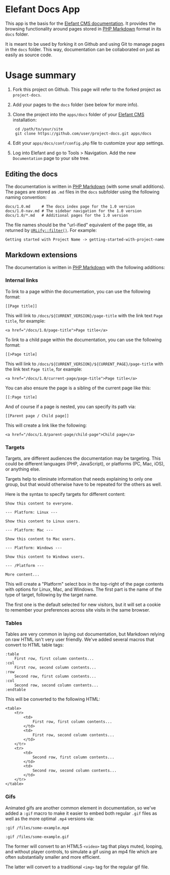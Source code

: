 # Elefant Docs App

This app is the basis for the [Elefant CMS documentation](http://www.elefantcms.com/docs).
It provides the browsing functionality around pages stored in
[PHP Markdown](http://michelf.ca/projects/php-markdown/) format
in its `docs` folder.

It is meant to be used by forking it on Github and using Git to
manage pages in the `docs` folder. This way, documentation can
be collaborated on just as easily as source code.

# Usage summary

1. Fork this project on Github. This page will refer to the forked project as `project-docs`.
2. Add your pages to the `docs` folder (see below for more info).
3. Clone the project into the `apps/docs` folder of your [Elefant CMS](http://www.elefantcms.com/) installation:
		
		cd /path/to/your/site
		git clone https://github.com/user/project-docs.git apps/docs
		
4. Edit your `apps/docs/conf/config.php` file to customize your app settings.
5. Log into Elefant and go to Tools > Navigation. Add the new `Documentation` page to your site tree.

## Editing the docs

The documentation is written in [PHP Markdown](http://michelf.ca/projects/php-markdown/)
(with some small additions). The pages are stored as `.md` files in the `docs` subfolder
using the following naming convention:

    docs/1.0.md     # The docs index page for the 1.0 version
    docs/1.0-nav.md # The sidebar navigation for the 1.0 version
    docs/1.0/*.md   # Additional pages for the 1.0 version

The file names should be the "url-ified" equivalent of the page title,
as returned by [`URLify::filter()`](https://github.com/jbroadway/urlify).
For example:

    Getting started with Project Name -> getting-started-with-project-name

## Markdown extensions

The documentation is written in [PHP Markdown](http://michelf.ca/projects/php-markdown/)
with the following additions:

### Internal links

To link to a page within the documentation, you can use the following
format:

    [[Page title]]

This will link to `/docs/${CURRENT_VERSION}/page-title` with the link text
`Page title`, for example:

	<a href="/docs/1.0/page-title">Page title</a>

To link to a child page within the documentation, you can use the following
format:

    [[>Page title]

This will link to `/docs/${CURRENT_VERSION}/${CURRENT_PAGE}/page-title` with
the link text `Page title`, for example:

	<a href="/docs/1.0/current-page/page-title">Page title</a>

You can also ensure the page is a sibling of the current page like this:

    [[:Page title]

And of course if a page is nested, you can specify its path via:

    [[Parent page / Child page]]

This will create a link like the following:

	<a href="/docs/1.0/parent-page/child-page">Child page</a>

### Targets

Targets, are different audiences the documentation may be targeting. This could
be different languages (PHP, JavaScript), or platforms (PC, Mac, iOS), or
anything else.

Targets help to eliminate information that needs explaining to only
one group, but that would otherwise have to be repeated for the others
as well.

Here is the syntax to specify targets for different content:

    Show this content to everyone.
    
    --- Platform: Linux ---
    
    Show this content to Linux users.
    
    --- Platform: Mac ---
    
    Show this content to Mac users.
    
    --- Platform: Windows ---
    
    Show this content to Windows users.
    
    --- /Platform ---
    
    More content...

This will create a "Platform" select box in the top-right of the page contents
with options for Linux, Mac, and Windows. The first part is the name of the
type of target, following by the target name.

The first one is the default selected for new visitors, but it will set a
cookie to remember your preferences across site visits in the same browser.

### Tables

Tables are very common in laying out documentation, but Markdown relying on
raw HTML isn't very user friendly. We've added several macros that convert to
HTML table tags:

    :table
    	First row, first column contents...
    :col
    	First row, second column contents...
    :row
    	Second row, first column contents...
    :col
    	Second row, second column contents...
    :endtable

This will be converted to the following HTML:

	<table>
		<tr>
			<td>
    			First row, first column contents...
    		</td>
    		<td>
    			First row, second column contents...
    		</td>
    	</tr>
    	<tr>
    		<td>
    			Second row, first column contents...
    		</td>
    		<td>
    			Second row, second column contents...
    		</td>
    	</tr>
    </table>

### Gifs

Animated gifs are another common element in documentation, so we've added a `:gif`
macro to make it easier to embed both regular `.gif` files as well as the more
optimal `.mp4` versions via:

	:gif /files/some-example.mp4
	
	:gif /files/some-example.gif

The former will convert to an HTML5 `<video>` tag that plays muted, looping, and
without player controls, to simulate a gif using an mp4 file which are often
substantially smaller and more efficient.

The latter will convert to a traditional `<img>` tag for the regular gif file.
